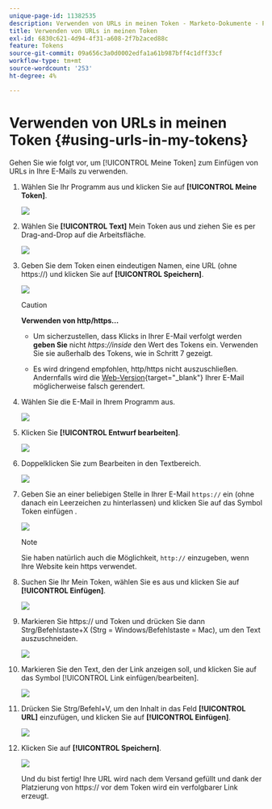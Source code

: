 ```yaml
---
unique-page-id: 11382535
description: Verwenden von URLs in meinen Token - Marketo-Dokumente - Produktdokumentation
title: Verwenden von URLs in meinen Token
exl-id: 6830c621-4d94-4f31-a608-2f7b2aced88c
feature: Tokens
source-git-commit: 09a656c3a0d0002edfa1a61b987bff4c1dff33cf
workflow-type: tm+mt
source-wordcount: '253'
ht-degree: 4%

---
```


# Verwenden von URLs in meinen Token {#using-urls-in-my-tokens}

Gehen Sie wie folgt vor, um [!UICONTROL Meine Token] zum Einfügen von URLs in Ihre E-Mails zu verwenden.

1. Wählen Sie Ihr Programm aus und klicken Sie auf **[!UICONTROL Meine Token]**.

   ![](assets/one-4.png)

1. Wählen Sie **[!UICONTROL Text]** Mein Token aus und ziehen Sie es per Drag-and-Drop auf die Arbeitsfläche.

   ![](assets/two-4.png)

1. Geben Sie dem Token einen eindeutigen Namen, eine URL (ohne https://) und klicken Sie auf **[!UICONTROL Speichern]**.

   ![](assets/three-4.png)

   >[!CAUTION]
   >
   >**Verwenden von http/https…**
   >
   >* Um sicherzustellen, dass Klicks in Ihrer E-Mail verfolgt werden **geben Sie** nicht _https://inside_ den Wert des Tokens ein. Verwenden Sie sie außerhalb des Tokens, wie in Schritt 7 gezeigt.
   >
   >* Es wird dringend empfohlen, http/https nicht auszuschließen. Andernfalls wird die [Web-Version](/help/marketo/product-docs/email-marketing/general/functions-in-the-editor/add-a-view-as-web-page-link-to-an-email.md){target="_blank"} Ihrer E-Mail möglicherweise falsch gerendert.

1. Wählen Sie die E-Mail in Ihrem Programm aus.

   ![](assets/four-3.png)

1. Klicken Sie **[!UICONTROL Entwurf bearbeiten]**.

   ![](assets/five-3.png)

1. Doppelklicken Sie zum Bearbeiten in den Textbereich.

   ![](assets/six-1.png)

1. Geben Sie an einer beliebigen Stelle in Ihrer E-Mail `https://` ein (ohne danach ein Leerzeichen zu hinterlassen) und klicken Sie auf das Symbol Token einfügen .

   ![](assets/seven.png)

   >[!NOTE]
   >
   >Sie haben natürlich auch die Möglichkeit, `http://` einzugeben, wenn Ihre Website kein https verwendet.

1. Suchen Sie Ihr Mein Token, wählen Sie es aus und klicken Sie auf **[!UICONTROL Einfügen]**.

   ![](assets/eight.png)

1. Markieren Sie https:// und Token und drücken Sie dann Strg/Befehlstaste+X (Strg = Windows/Befehlstaste = Mac), um den Text auszuschneiden.

   ![](assets/nine.png)

1. Markieren Sie den Text, den der Link anzeigen soll, und klicken Sie auf das Symbol [!UICONTROL Link einfügen/bearbeiten].

   ![](assets/ten.png)

1. Drücken Sie Strg/Befehl+V, um den Inhalt in das Feld **[!UICONTROL URL]** einzufügen, und klicken Sie auf **[!UICONTROL Einfügen]**.

   ![](assets/eleven.png)

1. Klicken Sie auf **[!UICONTROL Speichern]**.

   ![](assets/twelve.png)

   Und du bist fertig! Ihre URL wird nach dem Versand gefüllt und dank der Platzierung von https:// vor dem Token wird ein verfolgbarer Link erzeugt.
